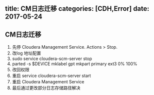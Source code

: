 title: CM日志迁移
categories: [CDH,Error]
date: 2017-05-24
---

## CM日志迁移
1. 先停  Cloudera Management Service. Actions > Stop.
2. 改log 地址配置
2. sudo service cloudera-scm-server stop
3. parted -s $DEVICE mklabel gpt mkpart primary ext3 0% 100%
4. 改回权限
5. 重启 service cloudera-scm-server start
6. 重启 Cloudera Management Service
7. 最后通过更改部分日志存储路径解决

